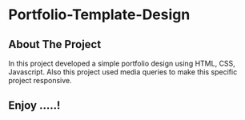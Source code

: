 # Portfolio-Template-Design

## About The Project

In this project developed a simple portfolio design using HTML, CSS, Javascript. Also this project used media queries to make this specific project responsive. 

## Enjoy .....! 